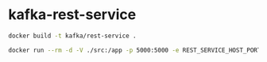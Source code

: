 # kafka-rest-service


```bash
docker build -t kafka/rest-service .
```


```bash
docker run --rm -d -V ./src:/app -p 5000:5000 -e REST_SERVICE_HOST_PORT=172.26.0.6:8082 kafka/rest-service

```